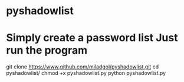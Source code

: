 # pyshadowlist
Simply create a password list
Just run the program
=============================================================
git clone https://www.github.com/miladgol/pyshadowlist.git
cd pyshadowlist/
chmod +x pyshadowlist.py
python pyshadowlist.py
